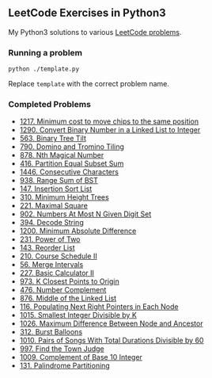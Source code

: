 ## LeetCode Exercises in Python3
My Python3 solutions to various [LeetCode problems](https://leetcode.com/problemset/all/).

### Running a problem
```
python ./template.py
```
Replace `template` with the correct problem name.

### Completed Problems
* [1217. Minimum cost to move chips to the same position](https://leetcode.com/problems/minimum-cost-to-move-chips-to-the-same-position/)
* [1290. Convert Binary Number in a Linked List to Integer](https://leetcode.com/problems/convert-binary-number-in-a-linked-list-to-integer/)
* [563. Binary Tree Tilt](https://leetcode.com/problems/binary-tree-tilt/)
* [790. Domino and Tromino Tiling](https://leetcode.com/problems/domino-and-tromino-tiling/)
* [878. Nth Magical Number](https://leetcode.com/problems/nth-magical-number/)
* [416. Partition Equal Subset Sum](https://leetcode.com/problems/partition-equal-subset-sum/)
* [1446. Consecutive Characters](https://leetcode.com/problems/consecutive-characters/)
* [938. Range Sum of BST](https://leetcode.com/problems/range-sum-of-bst/)
* [147. Insertion Sort List](https://leetcode.com/problems/insertion-sort-list/)
* [310. Minimum Height Trees](https://leetcode.com/problems/minimum-height-trees/)
* [221. Maximal Square](https://leetcode.com/problems/maximal-square/)
* [902. Numbers At Most N Given Digit Set](https://leetcode.com/problems/numbers-at-most-n-given-digit-set/)
* [394. Decode String](https://leetcode.com/problems/decode-string/)
* [1200. Minimum Absolute Difference](https://leetcode.com/problems/minimum-absolute-difference/)
* [231. Power of Two](https://leetcode.com/problems/power-of-two/)
* [143. Reorder List](https://leetcode.com/problems/reorder-list/)
* [210. Course Schedule II](https://leetcode.com/problems/course-schedule-ii/)
* [56. Merge Intervals](https://leetcode.com/problems/merge-intervals/)
* [227. Basic Calculator II](https://leetcode.com/problems/basic-calculator-ii/)
* [973. K Closest Points to Origin](https://leetcode.com/problems/k-closest-points-to-origin/)
* [476. Number Complement](https://leetcode.com/problems/number-complement/)
* [876. Middle of the Linked List](https://leetcode.com/problems/middle-of-the-linked-list/)
* [116. Populating Next Right Pointers in Each Node](https://leetcode.com/problems/populating-next-right-pointers-in-each-node/)
* [1015. Smallest Integer Divisible by K](https://leetcode.com/problems/smallest-integer-divisible-by-k/)
* [1026. Maximum Difference Between Node and Ancestor](https://leetcode.com/problems/maximum-difference-between-node-and-ancestor/)
* [312. Burst Balloons](https://leetcode.com/problems/burst-balloons/)
* [1010. Pairs of Songs With Total Durations Divisible by 60](https://leetcode.com/problems/pairs-of-songs-with-total-durations-divisible-by-60/)
* [997. Find the Town Judge](https://leetcode.com/problems/find-the-town-judge/)
* [1009. Complement of Base 10 Integer](https://leetcode.com/problems/complement-of-base-10-integer/)
* [131. Palindrome Partitioning](https://leetcode.com/problems/palindrome-partitioning/)